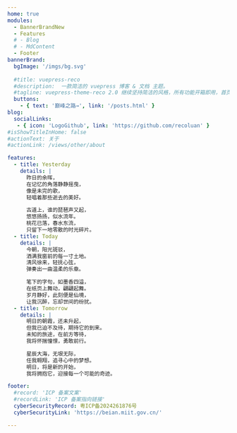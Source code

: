 ```yaml
---
home: true
modules:
  - BannerBrandNew
  - Features
  # - Blog
  # - MdContent
  - Footer
bannerBrand:
  bgImage: '/imgs/bg.svg'
  
  #title: vuepress-reco
  #description:  一款简洁的 vuepress 博客 & 文档 主题。
  #tagline: vuepress-theme-reco 2.0 继续坚持简洁的风格，所有功能开箱即用，首页模块化组装，使用 tailwindcss 书写样式，将 Vite 作为默认编译器。你只需要负责内容创作，其他请交给我。
  buttons:
    - { text: '巅峰之路→', link: '/posts.html' }
blog:
  socialLinks:
   - { icon: 'LogoGithub', link: 'https://github.com/recoluan' }
#isShowTitleInHome: false
#actionText: 关于
#actionLink: /views/other/about

features:  
  - title: Yesterday  
    details: |  
      昨日的余晖，
      在记忆的角落静静摇曳，
      像是未完的歌，
      轻唱着那些逝去的美好。

      古道上，谁的琵琶声又起，
      悠悠扬扬，似水流年。
      桃花已落，春水东流，
      只留下一地零散的时光碎片。 
  - title: Today  
    details: |  
      今朝，阳光斑驳，
      洒满我窗前的每一寸土地。
      清风徐来，轻抚心弦，
      弹奏出一曲温柔的乐章。

      笔下的字句，如墨香四溢，
      在纸页上舞动，翩翩起舞。
      岁月静好，此刻便是仙境，
      让我沉醉，忘却世间的纷扰。
  - title: Tomorrow  
    details: |  
      明日的朝霞，还未升起，
      但我已迫不及待，期待它的到来。
      未知的旅途，在前方等待，
      我将怀揣憧憬，勇敢前行。

      星辰大海，无垠无际，
      任我翱翔，追寻心中的梦想。
      明日，将是新的开始，
      我将拥抱它，迎接每一个可能的奇迹。

footer:
  #record: 'ICP 备案文案'
  #recordLink: 'ICP 备案指向链接'
  cyberSecurityRecord: 粤ICP备2024261876号
  cyberSecurityLink: 'https://beian.miit.gov.cn/'

---
```

<meta name="viewport" content="width=device-width, initial-scale=1.0">

<style>
h1.title {
  visibility: hidden;
}
.description {
  visibility: hidden;
}
.tagline {
  visibility: hidden;
}
.banner-brand__wrapper .banner-brand__content .btn-group .xicon-container {
  margin-bottom: -13rem;
  margin-left: 2rem;
  height: 2.5rem;
  cursor: pointer;
  border-radius: .5rem;
  background-color: #3eaf7c;
  padding-left: 1rem;
  padding-right: 1rem;
  vertical-align: middle;
  font-weight: 600;
  line-height: 8;
  --tw-text-opacity: 1;
  color: rgb(255 255 255 / var(--tw-text-opacity));
  transition: color 0.3s ease; 
}
.xicon-content:hover {
  color: #ff0000; /* 鼠标悬停时的颜色 */
}
/* 媒体查询：调整按钮在不同屏幕尺寸上的样式 */
@media (max-width: 1280px) {
  .banner-brand__wrapper .banner-brand__content {
    margin-top: 26rem;
    box-sizing: border-box;
    display: block;
    padding-left: 1.5rem;
    padding-right: 1.5rem;
  }
  .banner-brand__wrapper .banner-brand__content .btn-group .xicon-container {
    margin-bottom: 0rem; 
    margin-left: 1.5rem;    
    height: 2.5rem;       
    padding-left: 1.75rem;
    padding-right: 0.75rem; 
  }
  .banner-brand__wrapper .banner-brand__content .btn-group .xicon-container .xicon-content {
    font-size: 25px!important;   
  }
}

@media (max-width: 1024px) and (max-height: 1366px){
  .banner-brand__wrapper {
    height: 54vh;
  }
  .banner-brand__wrapper .banner-brand__content {
    margin-top: 25rem;
    box-sizing: border-box;
    display: block;
    padding-left: 1.5rem;
    padding-right: 1.5rem;
  }
  .banner-brand__wrapper .banner-brand__content .btn-group .xicon-container {
    margin-bottom: 0rem; 
    margin-left: 1.5rem;    
    height: 3rem;       
    padding-left: 1.75rem;
    padding-right: 0.75rem;
  }
  .banner-brand__wrapper .banner-brand__content .btn-group .xicon-container .xicon-content {
    font-size: 30px!important;    
  }
}

@media (max-width: 1024px) and (max-height: 600px){
  .banner-brand__wrapper {
    height: 100vh;
  }
  .banner-brand__wrapper .banner-brand__content {
    margin-top: 19rem;
    box-sizing: border-box;
    display: block;
    padding-left: 1.5rem;
    padding-right: 1.5rem;
  }
  .banner-brand__wrapper .banner-brand__content .btn-group .xicon-container {
    margin-bottom: 0rem; 
    margin-left: 1.5rem;    
    height: 2.5rem;       
    padding-left: 1.75rem;
    padding-right: 0.75rem;
  }
  .banner-brand__wrapper .banner-brand__content .btn-group .xicon-container .xicon-content {
    font-size: 25px!important;    
  }
}

@media (max-width: 768px) {
  .banner-brand__wrapper {
    margin-top: -5rem;
  }
  .banner-brand__wrapper .banner-brand__content {
    margin-top: 20rem;
    box-sizing: border-box;
    display: block;
    padding-left: 1.5rem;
    padding-right: 1.5rem;
  }
  .banner-brand__wrapper .banner-brand__content .btn-group {
    margin-top: 0rem;
    list-style-type: none;
    padding-left: 0px;
    text-align: left;
  }
  .banner-brand__wrapper .banner-brand__content .btn-group .xicon-container {
    margin-bottom: 0rem; 
    margin-left: 1.5rem;   
    height: 3rem;       
    padding-left: 1.75rem;
    padding-right: 0.75rem;
  }
  .banner-brand__wrapper .banner-brand__content .btn-group .xicon-container .xicon-content {
    font-size: 28px!important;      
  }
}

@media (max-width: 540px){
  .banner-brand__wrapper {
    margin-top: -5rem;
  }
  .banner-brand__wrapper .banner-brand__content {
    margin-top: 14rem;
    box-sizing: border-box;
    display: block;
    padding-left: 1.5rem;
    padding-right: 1.5rem;
  }
  .banner-brand__wrapper .banner-brand__content .btn-group {
    margin-top: 0rem;
    list-style-type: none;
    padding-left: 0px;
    text-align: left;
  }
  .banner-brand__wrapper .banner-brand__content .btn-group .xicon-container {
    margin-bottom: 0rem;
    margin-left: 1.5rem;   
    height: 2rem;         
    padding-left: 1.5rem;
    padding-right: 0.75rem;
  }
  .banner-brand__wrapper .banner-brand__content .btn-group .xicon-container .xicon-content {
    font-size: 16px!important;    
  }
}

@media (max-width: 480px) {
  .banner-brand__wrapper {
    margin-top: -4rem;
  }
  .banner-brand__wrapper .banner-brand__content {
    margin-top: 8rem;
    box-sizing: border-box;
    display: block;
    padding-left: 1.5rem;
    padding-right: 1.5rem;
  }
  .banner-brand__wrapper .banner-brand__content .btn-group .xicon-container {
    margin-bottom: 0rem; 
    margin-left: 1rem;  
    height: 1.5rem;       
    padding-left: 0.5rem;
    padding-right: 0.5rem;
  }
  .banner-brand__wrapper .banner-brand__content .btn-group .xicon-container .xicon-content {
    font-size: 16px!important;    
  }
}

@media (max-width: 480px) and (max-height: 850px){
  .banner-brand__wrapper {
    margin-top: -4rem;
  }
  .banner-brand__wrapper .banner-brand__content {
    margin-top: 16rem;
    box-sizing: border-box;
    display: block;
    padding-left: 1.5rem;
    padding-right: 1.5rem;
  }
  .banner-brand__wrapper .banner-brand__content .btn-group .xicon-container {
    margin-bottom: 0rem; 
    margin-left: 1rem;  
    height: 1.5rem;       
    padding-left: 0.5rem;
    padding-right: 0.5rem;
  }
  .banner-brand__wrapper .banner-brand__content .btn-group .xicon-container .xicon-content {
    font-size: 16px!important;    
  }
}

@media (max-width: 480px) and (max-height: 740px){
  .banner-brand__wrapper {
    margin-top: -4rem;
  }
  .banner-brand__wrapper .banner-brand__content {
    margin-top: 14rem;
    box-sizing: border-box;
    display: block;
    padding-left: 1.5rem;
    padding-right: 1.5rem;
  }
  .banner-brand__wrapper .banner-brand__content .btn-group .xicon-container {
    margin-bottom: 0rem; 
    margin-left: 1rem;  
    height: 1.5rem;       
    padding-left: 0.5rem;
    padding-right: 0.5rem;
  }
  .banner-brand__wrapper .banner-brand__content .btn-group .xicon-container .xicon-content {
    font-size: 16px!important;    
  }
}

@media (max-width: 280px) {
  .banner-brand__wrapper {
    margin-top: -2rem;
  }
  .banner-brand__wrapper .banner-brand__content {
    margin-top: 14rem;
    box-sizing: border-box;
    display: block;
    padding-left: 1.5rem;
    padding-right: 1.5rem;
  }
  .banner-brand__wrapper .banner-brand__content .btn-group .xicon-container {
    margin-bottom: 0rem; 
    margin-left: 1rem;    
    height: 1.5rem;       
    padding-left: 0.5rem;
    padding-right: 0.5rem;
  }
  .banner-brand__wrapper .banner-brand__content .btn-group .xicon-container .xicon-content {
    font-size: 14px!important;    
  }
}

@media (max-width: 768px) {
  .cyber-security {
    margin-top: 0px;
    margin-bottom: 0px;
    display: flex;
    align-items: center;
    justify-content: flex-start;
    padding-right: 1rem;
    text-align: left;
  }
}

@media (max-width: 480px) {
  .cyber-security {
    margin-top: 0px;
    margin-bottom: 0px;
    display: flex;
    align-items: center;
    justify-content: flex-start;
    padding-right: 1rem;
    text-align: left;
  }
}
</style>